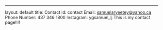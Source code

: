 ---
layout: default
title: Contact
id: contact
Email: samuelaryeetey@yahoo.ca
Phone Number: 437 346 1800
Instagram: ygsamuel_lj
This is my contact page!!!!
